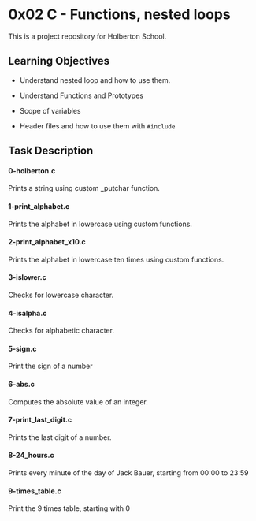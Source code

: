 # 0x02 C - Functions, nested loops

This is a project repository for Holberton School.

## Learning Objectives

- Understand nested loop and how to use them.

- Understand Functions and Prototypes

- Scope of variables

- Header files and how to use them with ``` #include ```

## Task Description


#### 0-holberton.c
Prints a string using custom _putchar function.

#### 1-print_alphabet.c
Prints the alphabet in lowercase using custom functions.

#### 2-print_alphabet_x10.c
Prints the alphabet in lowercase ten times using custom functions.

#### 3-islower.c
Checks for lowercase character.

#### 4-isalpha.c
Checks for alphabetic character.

#### 5-sign.c
Print the sign of a number

#### 6-abs.c
Computes the absolute value of an integer.

#### 7-print_last_digit.c
Prints the last digit of a number.

#### 8-24_hours.c
Prints every minute of the day of Jack Bauer, starting from 00:00 to 23:59

#### 9-times_table.c
Print the 9 times table, starting with 0
